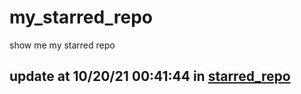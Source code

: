 # my_starred_repo
show me my starred repo

update at 10/20/21 00:41:44 in [starred_repo](./index.html)
---


